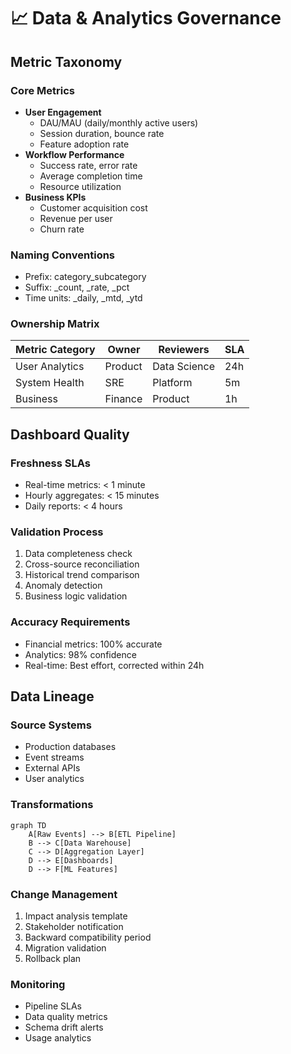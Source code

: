 # 📈 Data & Analytics Governance

## Metric Taxonomy

### Core Metrics
- **User Engagement**
  - DAU/MAU (daily/monthly active users)
  - Session duration, bounce rate
  - Feature adoption rate
- **Workflow Performance**
  - Success rate, error rate
  - Average completion time
  - Resource utilization
- **Business KPIs**
  - Customer acquisition cost
  - Revenue per user
  - Churn rate

### Naming Conventions
- Prefix: category_subcategory
- Suffix: _count, _rate, _pct
- Time units: _daily, _mtd, _ytd

### Ownership Matrix
| Metric Category | Owner | Reviewers | SLA |
|----------------|-------|----------|-----|
| User Analytics | Product | Data Science | 24h |
| System Health | SRE | Platform | 5m |
| Business | Finance | Product | 1h |

## Dashboard Quality

### Freshness SLAs
- Real-time metrics: < 1 minute
- Hourly aggregates: < 15 minutes
- Daily reports: < 4 hours

### Validation Process
1. Data completeness check
2. Cross-source reconciliation
3. Historical trend comparison
4. Anomaly detection
5. Business logic validation

### Accuracy Requirements
- Financial metrics: 100% accurate
- Analytics: 98% confidence
- Real-time: Best effort, corrected within 24h

## Data Lineage

### Source Systems
- Production databases
- Event streams
- External APIs
- User analytics

### Transformations
```mermaid
graph TD
    A[Raw Events] --> B[ETL Pipeline]
    B --> C[Data Warehouse]
    C --> D[Aggregation Layer]
    D --> E[Dashboards]
    D --> F[ML Features]
```

### Change Management
1. Impact analysis template
2. Stakeholder notification
3. Backward compatibility period
4. Migration validation
5. Rollback plan

### Monitoring
- Pipeline SLAs
- Data quality metrics
- Schema drift alerts
- Usage analytics


